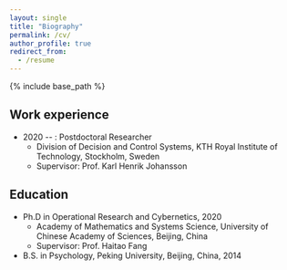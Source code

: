 ```yaml
---
layout: single
title: "Biography"
permalink: /cv/
author_profile: true
redirect_from:
  - /resume
---
```


{% include base_path %}

## Work experience

* 2020 -- : Postdoctoral Researcher
  * Division of Decision and Control Systems, KTH Royal Institute of Technology, Stockholm, Sweden
  * Supervisor: Prof. Karl Henrik Johansson

## Education

* Ph.D in Operational Research and Cybernetics, 2020
  * Academy of Mathematics and Systems Science, University of Chinese Academy of Sciences, Beijing, China
  * Supervisor: Prof. Haitao Fang
* B.S. in Psychology, Peking University, Beijing, China, 2014


<!--
## Teaching

* TA -- EL1010 Automatic Control, General Course, KTH Royal Institute of Technology, 2022
-->



<!--  <ul>{% for post in site.teaching reversed %}
    {% include archive-single-cv.html %}
  {% endfor %}</ul>-->

  
<!-- ## Service and leadership
* Currently signed in to 43 different slack teams-->


<!-- Skills
======
* Skill 1
* Skill 2
  * Sub-skill 2.1
  * Sub-skill 2.2
  * Sub-skill 2.3
* Skill 3
Publications
======
  <ul>{% for post in site.publications reversed %}
    {% include archive-single-cv.html %}
  {% endfor %}</ul>
Talks
======
  <ul>{% for post in site.talks reversed %}
    {% include archive-single-talk-cv.html  %}
  {% endfor %}</ul>-->  
